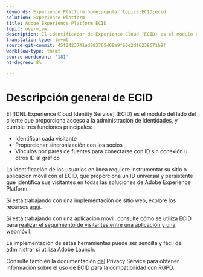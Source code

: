 ```yaml
---
keywords: Experience Platform;home;popular topics;ECID;ecid
solution: Experience Platform
title: Adobe Experience Platform ECID
topic: overview
description: El identificador de Experience Cloud (ECID) es el módulo del lado del cliente que proporciona acceso a la administración de identidades, y que cumple tres funciones principales.
translation-type: tm+mt
source-git-commit: 45f2423741ad993765408a9f60e2df6238671b9f
workflow-type: tm+mt
source-wordcount: '181'
ht-degree: 8%

---
```



# Descripción general de ECID

El [!DNL Experience Cloud Identity Service] (ECID) es el módulo del lado del cliente que proporciona acceso a la administración de identidades, y cumple tres funciones principales:

- Identificar cada visitante
- Proporcionar sincronización con los socios
- Vínculos por pares de fuentes para conectarse con ID sin conexión u otros ID al gráfico

La identificación de los usuarios en línea requiere instrumentar su sitio o aplicación móvil con el ECID, que proporciona un ID universal y persistente que identifica sus visitantes en todas las soluciones de Adobe Experience Platform.

Si está trabajando con una implementación de sitio web, explore los recursos [aquí](https://docs.adobe.com/content/help/es-ES/id-service/using/home.html).

Si está trabajando con una aplicación móvil, consulte cómo se utiliza ECID para [realizar el seguimiento de visitantes entre una aplicación y una web](https://docs.adobe.com/content/help/en/mobile-services/ios/sdk-reference-ios/hybrid-app.html)móvil.

La implementación de estas herramientas puede ser sencilla y fácil de administrar si utiliza [Adobe Launch](https://docs.adobe.com/content/help/es-ES/launch/using/overview.html).

Consulte también la documentación [del](../privacy-service/identity-data.md) Privacy Service para obtener información sobre el uso de ECID para la compatibilidad con RGPD.

